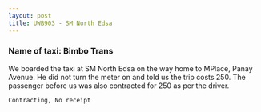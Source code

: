 ```yaml
---
layout: post
title: UWB903 - SM North Edsa
---
```


### Name of taxi: Bimbo Trans

We boarded the taxi at SM North Edsa on the way home to MPlace, Panay Avenue. He did not turn the meter on and told us the trip costs 250. The passenger before us was also contracted for 250 as per the driver.

```Contracting, No receipt```
